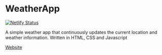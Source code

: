 # WeatherApp
[![Netlify Status](https://api.netlify.com/api/v1/badges/bdd5a977-f19d-4fa3-951a-2c9f929f52a9/deploy-status)](https://app.netlify.com/sites/weatherappbydang/deploys)

A simple weather app that continuously updates the current location and weather information. Written in HTML, CSS and Javascript

[Website](https://niceweatherapp.netlify.app/)
